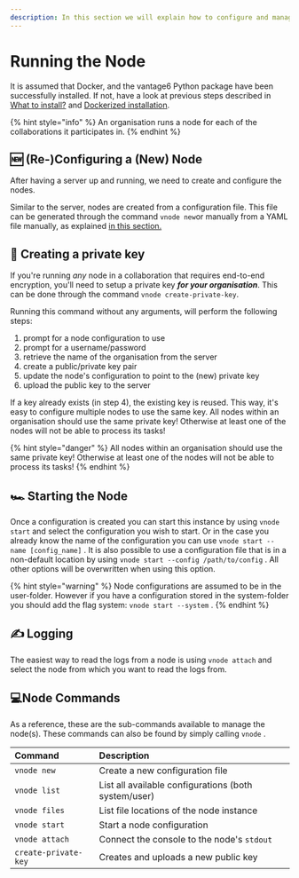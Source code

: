 ```yaml
---
description: In this section we will explain how to configure and manage a node.
---
```


# Running the Node

It is assumed that Docker, and the vantage6 Python package have been successfully installed. If not, have a look at previous steps described in [What to install?](../../installation/preliminaries.md) and [Dockerized installation](../../installation/dockerized-installation.md).

{% hint style="info" %}
An organisation runs a node for each of the collaborations it participates in.
{% endhint %}

## 🆕 \(Re-\)Configuring a \(New\) Node

After having a server up and running, we need to create and configure the nodes.

Similar to the server, nodes are created from a configuration file. This file can be generated through the command `vnode new`or manually from a YAML file manually, as explained [in this section. ](configuration.md)

## 🔑 Creating a private key

If you're running _any_ node in a collaboration that requires end-to-end encryption, you'll need to setup a private key _**for your organisation**_. This can be done through the command `vnode create-private-key`.

Running this command without any arguments, will perform the following steps:

1. prompt for a node configuration to use
2. prompt for a username/password
3. retrieve the name of the organisation from the server
4. create a public/private key pair
5. update the node's configuration to point to the \(new\) private key
6. upload the public key to the server

If a key already exists \(in step 4\), the existing key is reused. This way, it's easy to configure multiple nodes to use the same key. All nodes within an organisation should use the same private key! Otherwise at least one of the nodes will not be able to process its tasks!

{% hint style="danger" %}
All nodes within an organisation should use the same private key! Otherwise at least one of the nodes will not be able to process its tasks!
{% endhint %}

## 🏎 Starting the Node

Once a configuration is created you can start this instance by using `vnode start` and select the configuration you wish to start. Or in the case you already know the name of the configuration you can use `vnode start --name [config_name]` . It is also possible to use a configuration file that is in a non-default location by using `vnode start --config /path/to/config` . All other options will be overwritten when using this option.

{% hint style="warning" %}
Node configurations are assumed to be in the user-folder. However if you have a configuration stored in the system-folder you should add the flag system: `vnode start --system` .
{% endhint %}

## ✍ Logging

The easiest way to read the logs from a node is using `vnode attach` and select the node from which you want to read the logs from.

## 💻Node Commands

As a reference, these are the sub-commands available to manage the node\(s\). These commands can also be found by simply calling `vnode` .

| Command | Description |
| :--- | :--- |
| `vnode new` | Create a new configuration file |
| `vnode list` | List all available configurations \(both system/user\) |
| `vnode files` | List file locations of the node instance |
| `vnode start` | Start a node configuration |
| `vnode attach` | Connect the console to the node's `stdout` |
| `create-private-key` | Creates and uploads a new public key |

